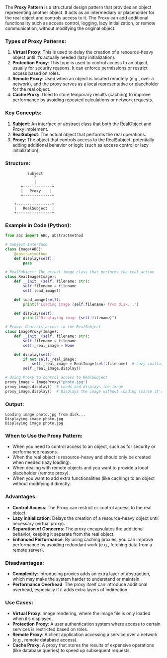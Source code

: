 The **Proxy Pattern** is a structural design pattern that provides an object representing another object. It acts as an intermediary or placeholder for the real object and controls access to it. The Proxy can add additional functionality such as access control, logging, lazy initialization, or remote communication, without modifying the original object.

### Types of Proxy Patterns:
1. **Virtual Proxy**: This is used to delay the creation of a resource-heavy object until it’s actually needed (lazy initialization).
2. **Protection Proxy**: This type is used to control access to an object, usually for security reasons. It can enforce permissions or restrict access based on roles.
3. **Remote Proxy**: Used when an object is located remotely (e.g., over a network), and the proxy serves as a local representative or placeholder for the real object.
4. **Cache Proxy**: Used to store temporary results (caching) to improve performance by avoiding repeated calculations or network requests.

### Key Concepts:
1. **Subject**: An interface or abstract class that both the RealObject and Proxy implement.
2. **RealSubject**: The actual object that performs the real operations.
3. **Proxy**: The object that controls access to the RealSubject, potentially adding additional behavior or logic (such as access control or lazy initialization).

### Structure:

```
          Subject
             ^
             |
       +-------------+
       |   Proxy    |
       +-------------+
            |
    +----------------+
    |   RealSubject  |
    +----------------+
```

### Example in Code (Python):

```python
from abc import ABC, abstractmethod

# Subject Interface
class Image(ABC):
    @abstractmethod
    def display(self):
        pass

# RealSubject: The actual image class that performs the real action
class RealImage(Image):
    def __init__(self, filename: str):
        self.filename = filename
        self.load_image()

    def load_image(self):
        print(f"Loading image {self.filename} from disk...")

    def display(self):
        print(f"Displaying image {self.filename}")

# Proxy: Controls access to the RealSubject
class ImageProxy(Image):
    def __init__(self, filename: str):
        self.filename = filename
        self._real_image = None

    def display(self):
        if not self._real_image:
            self._real_image = RealImage(self.filename)  # Lazy initialization
        self._real_image.display()

# Using Proxy to control access to RealSubject
proxy_image = ImageProxy("photo.jpg")
proxy_image.display()  # Loads and displays the image
proxy_image.display()  # Displays the image without loading (since it's cached)
```

### Output:
```
Loading image photo.jpg from disk...
Displaying image photo.jpg
Displaying image photo.jpg
```

### When to Use the Proxy Pattern:
- When you need to control access to an object, such as for security or performance reasons.
- When the real object is resource-heavy and should only be created when needed (lazy loading).
- When dealing with remote objects and you want to provide a local placeholder (remote proxy).
- When you want to add extra functionalities (like caching) to an object without modifying it directly.

### Advantages:
- **Control Access**: The Proxy can restrict or control access to the real object.
- **Lazy Initialization**: Delays the creation of a resource-heavy object until necessary (virtual proxy).
- **Separation of Concerns**: The proxy encapsulates the additional behavior, keeping it separate from the real object.
- **Enhanced Performance**: By using caching proxies, you can improve performance by avoiding redundant work (e.g., fetching data from a remote server).

### Disadvantages:
- **Complexity**: Introducing proxies adds an extra layer of abstraction, which may make the system harder to understand or maintain.
- **Performance Overhead**: The proxy itself can introduce additional overhead, especially if it adds extra layers of indirection.

### Use Cases:
- **Virtual Proxy**: Image rendering, where the image file is only loaded when it’s displayed.
- **Protection Proxy**: A user authentication system where access to certain services is restricted based on roles.
- **Remote Proxy**: A client application accessing a service over a network (e.g., remote database access).
- **Cache Proxy**: A proxy that stores the results of expensive operations (like database queries) to speed up subsequent requests.